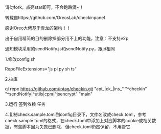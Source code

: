 请勿fork，点亮star即可，不会跑路滴~！


转载自https://github.com/OreosLab/checkinpanel

感谢Oreo大佬基于青龙的架构！！

出于自用精简的目的删除掉部分用不上的功能，注意：不支持v2p

通知模块采用的sendNotify.js和sendNotify.py，跟jd相同

1.修改config.sh


RepoFileExtensions="js pl py sh ts"

2.拉库


ql repo https://github.com/iptag/checkin.git "api_|ck_|ins_" "^checkin" "^sendNotify|^utils|cpm|^jsencrypt" "main"

3.运行 签到依赖 任务

4.复制check.sample.toml到config目录下，文件名改成check.toml，参考check.sample.toml的格式，在check.toml中添加上对应脚本的cookie或相关数据，有些脚本因为失效已删除，但check.toml仍然保留，不用管它
